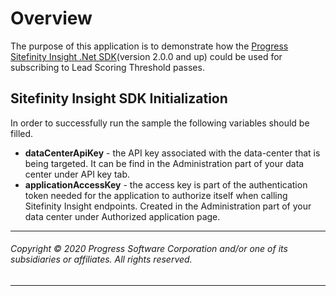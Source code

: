 # Overview
The purpose of this application is to demonstrate how the [Progress Sitefinity Insight .Net SDK](https://www.progress.com/documentation/sitefinity-cms/insight/capture-server-side-data-with-.net-sdk)(version 2.0.0 and up) could be used for subscribing to Lead Scoring Threshold passes.

## Sitefinity Insight SDK Initialization
In order to successfully run the sample the following variables should be filled.

- **dataCenterApiKey** - the API key associated with the data-center that is being targeted. It can be find in the Administration part of your data center under API key tab.
- **applicationAccessKey** - the access key is part of the authentication token needed for the application to authorize itself when calling Sitefinity Insight endpoints. Created in the Administration part of your data center under Authorized application page.
---

###### Copyright © 2020 Progress Software Corporation and/or one of its subsidiaries or affiliates. All rights reserved.

---